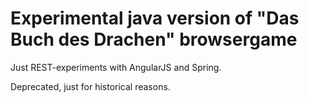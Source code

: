 # Experimental java version of "Das Buch des Drachen" browsergame

Just REST-experiments with AngularJS and Spring.

Deprecated, just for historical reasons.
